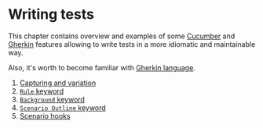 Writing tests
=============

This chapter contains overview and examples of some [Cucumber] and [Gherkin] features allowing to write tests in a more idiomatic and maintainable way.

Also, it's worth to become familiar with [Gherkin language][1].

1. [Capturing and variation](capturing.md)
2. [`Rule` keyword](rule.md)
3. [`Background` keyword](background.md)
4. [`Scenario Outline` keyword](scenario_outline.md)
5. [Scenario hooks](hooks.md)




[Cucumber]: https://cucumber.io
[Gherkin]: https://cucumber.io/docs/gherkin
[1]: https://cucumber.io/docs/gherkin/reference
